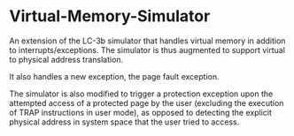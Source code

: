 # Virtual-Memory-Simulator
An extension of the LC-3b simulator that handles virtual memory in addition to interrupts/exceptions. The simulator is thus augmented to support virtual to physical address translation. 

It also handles a new exception, the page fault exception.

The simulator is also modified to trigger a protection exception upon the attempted access of a protected page by the user (excluding the execution of TRAP instructions in user mode), as opposed to detecting the explicit physical address in system space that the user tried to access.
